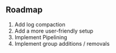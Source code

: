 ## Roadmap
1. Add log compaction
2. Add a more user-friendly setup
3. Implement Pipelining
4. Implement group additions / removals

